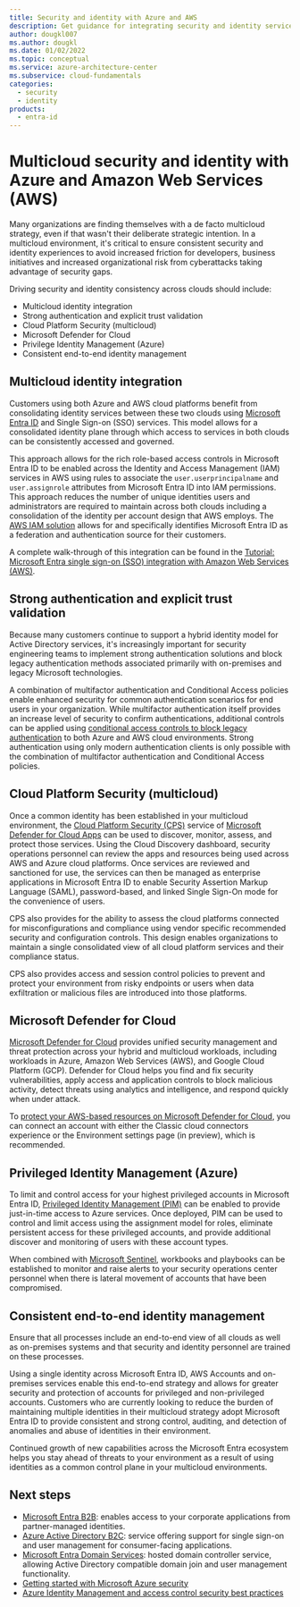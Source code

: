 ```yaml
---
title: Security and identity with Azure and AWS
description: Get guidance for integrating security and identity services across Azure and AWS. Explore strong authentication and explicit trust validation, PIM, and more.
author: dougkl007
ms.author: dougkl
ms.date: 01/02/2022
ms.topic: conceptual
ms.service: azure-architecture-center
ms.subservice: cloud-fundamentals
categories:
  - security
  - identity
products:
  - entra-id
---
```


# Multicloud security and identity with Azure and Amazon Web Services (AWS)

Many organizations are finding themselves with a de facto multicloud strategy, even if that wasn't their deliberate strategic intention. In a multicloud environment, it's critical to ensure consistent security and identity experiences to avoid increased friction for developers, business initiatives and increased organizational risk from cyberattacks taking advantage of security gaps.

Driving security and identity consistency across clouds should include:

- Multicloud identity integration
- Strong authentication and explicit trust validation
- Cloud Platform Security (multicloud)
- Microsoft Defender for Cloud
- Privilege Identity Management (Azure)
- Consistent end-to-end identity management

## Multicloud identity integration

Customers using both Azure and AWS cloud platforms benefit from consolidating identity services between these two clouds using [Microsoft Entra ID](/azure/active-directory/fundamentals/active-directory-whatis) and Single Sign-on (SSO) services. This model allows for a consolidated identity plane through which access to services in both clouds can be consistently accessed and governed.

This approach allows for the rich role-based access controls in Microsoft Entra ID to be enabled across the Identity and Access Management (IAM) services in AWS using rules to associate the `user.userprincipalname` and `user.assignrole` attributes from Microsoft Entra ID into IAM permissions. This approach reduces the number of unique identities users and administrators are required to maintain across both clouds including a consolidation of the identity per account design that AWS employs. The [AWS IAM solution](https://aws.amazon.com/iam/features/?nc=sn&loc=2) allows for and specifically identifies Microsoft Entra ID as a federation and authentication source for their customers.

A complete walk-through of this integration can be found in the [Tutorial: Microsoft Entra single sign-on (SSO) integration with Amazon Web Services (AWS)](/azure/active-directory/saas-apps/amazon-web-service-tutorial).

## Strong authentication and explicit trust validation

Because many customers continue to support a hybrid identity model for Active Directory services, it's increasingly important for security engineering teams to implement strong authentication solutions and block legacy authentication methods associated primarily with on-premises and legacy Microsoft technologies.

A combination of multifactor authentication and Conditional Access policies enable enhanced security for common authentication scenarios for end users in your organization. While multifactor authentication itself provides an increase level of security to confirm authentications, additional controls can be applied using [conditional access controls to block legacy authentication](/azure/active-directory/conditional-access/howto-conditional-access-policy-block-legacy) to both Azure and AWS cloud environments. Strong authentication using only modern authentication clients is only possible with the combination of multifactor authentication and Conditional Access policies.

## Cloud Platform Security (multicloud)

Once a common identity has been established in your multicloud environment, the [Cloud Platform Security (CPS)](/cloud-app-security/tutorial-cloud-platform-security) service of [Microsoft Defender for Cloud Apps](/cloud-app-security) can be used to discover, monitor, assess, and protect those services. Using the Cloud Discovery dashboard, security operations personnel can review the apps and resources being used across AWS and Azure cloud platforms. Once services are reviewed and sanctioned for use, the services can then be managed as enterprise applications in Microsoft Entra ID to enable Security Assertion Markup Language (SAML), password-based, and linked Single Sign-On mode for the convenience of users.

CPS also provides for the ability to assess the cloud platforms connected for misconfigurations and compliance using vendor specific recommended security and configuration controls. This design enables organizations to maintain a single consolidated view of all cloud platform services and their compliance status.

CPS also provides access and session control policies to prevent and protect your environment from risky endpoints or users when data exfiltration or malicious files are introduced into those platforms.

## Microsoft Defender for Cloud

[Microsoft Defender for Cloud](/azure/defender-for-cloud) provides unified security management and threat protection across your hybrid and multicloud workloads, including workloads in Azure, Amazon Web Services (AWS), and Google Cloud Platform (GCP). Defender for Cloud helps you find and fix security vulnerabilities, apply access and application controls to block malicious activity, detect threats using analytics and intelligence, and respond quickly when under attack.

To [protect your AWS-based resources on Microsoft Defender for Cloud](/azure/defender-for-cloud/quickstart-onboard-aws?pivots=env-settings), you can connect an account with either the Classic cloud connectors experience or the Environment settings page (in preview), which is recommended.

## Privileged Identity Management (Azure)

To limit and control access for your highest privileged accounts in Microsoft Entra ID, [Privileged Identity Management (PIM)](/azure/active-directory/privileged-identity-management) can be enabled to provide just-in-time access to Azure services. Once deployed, PIM can be used to control and limit access using the assignment model for roles, eliminate persistent access for these privileged accounts, and provide additional discover and monitoring of users with these account types.

When combined with [Microsoft Sentinel](/azure/sentinel), workbooks and playbooks can be established to monitor and raise alerts to your security operations center personnel when there is lateral movement of accounts that have been compromised.

## Consistent end-to-end identity management

Ensure that all processes include an end-to-end view of all clouds as well as on-premises systems and that security and identity personnel are trained on these processes.

Using a single identity across Microsoft Entra ID, AWS Accounts and on-premises services enable this end-to-end strategy and allows for greater security and protection of accounts for privileged and non-privileged accounts. Customers who are currently looking to reduce the burden of maintaining multiple identities in their multicloud strategy adopt Microsoft Entra ID to provide consistent and strong control, auditing, and detection of anomalies and abuse of identities in their environment.

Continued growth of new capabilities across the Microsoft Entra ecosystem helps you stay ahead of threats to your environment as a result of using identities as a common control plane in your multicloud environments.

## Next steps

- [Microsoft Entra B2B](/azure/active-directory/external-identities/what-is-b2b): enables access to your corporate applications from partner-managed identities.
- [Azure Active Directory B2C](/azure/active-directory-b2c/overview): service offering support for single sign-on and user management for consumer-facing applications.
- [Microsoft Entra Domain Services](/azure/active-directory-domain-services/overview): hosted domain controller service, allowing Active Directory compatible domain join and user management functionality.
- [Getting started with Microsoft Azure security](/azure/security)
- [Azure Identity Management and access control security best practices](/azure/security/azure-security-identity-management-best-practices)
